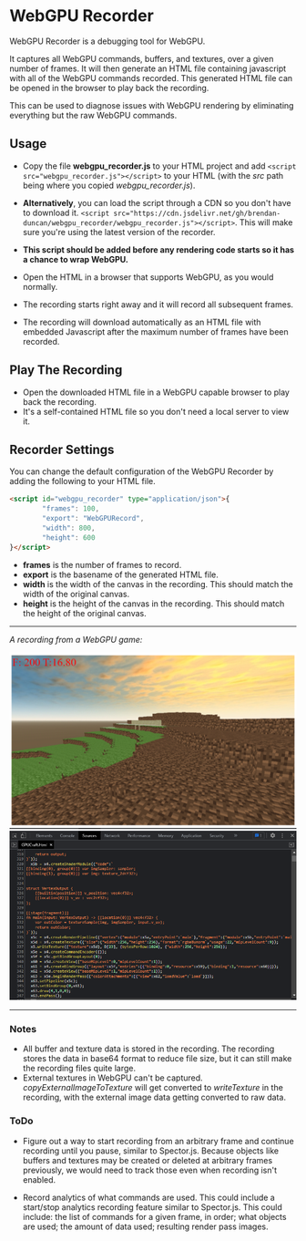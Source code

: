 # WebGPU Recorder

WebGPU Recorder is a debugging tool for WebGPU.

It captures all WebGPU commands, buffers, and textures, over a given number of frames.
It will then generate an HTML file containing javascript with all of the WebGPU commands recorded.
This generated HTML file can be opened in the browser to play back the recording.

This can be used to diagnose issues with WebGPU rendering by eliminating everything but the raw WebGPU commands.

## Usage

* Copy the file **webgpu_recorder.js** to your HTML project and add `<script src="webgpu_recorder.js"></script>` to your HTML (with the *src* path being where you copied *webgpu_recorder.js*).
* **Alternatively**, you can load the script through a CDN so you don't have to download it. 
`<script src="https://cdn.jsdelivr.net/gh/brendan-duncan/webgpu_recorder/webgpu_recorder.js"></script>`. This will make sure you're using the latest version of the recorder.

* **This script should be added before any rendering code starts so it has a chance to wrap WebGPU.**
* Open the HTML in a browser that supports WebGPU, as you would normally.
* The recording starts right away and it will record all subsequent frames.
* The recording will download automatically as an HTML file with embedded Javascript after the maximum number of frames have been recorded.

## Play The Recording

* Open the downloaded HTML file in a WebGPU capable browser to play back the recording.
* It's a self-contained HTML file so you don't need a local server to view it.

## Recorder Settings

You can change the default configuration of the WebGPU Recorder by adding the following to your HTML file.

```html
<script id="webgpu_recorder" type="application/json">{
        "frames": 100,
        "export": "WebGPURecord",
        "width": 800,
        "height": 600
}</script>
```

* **frames** is the number of frames to record.
* **export** is the basename of the generated HTML file.
* **width** is the width of the canvas in the recording. This should match the width of the original canvas.
* **height** is the height of the canvas in the recording. This should match the height of the original canvas.

***
*A recording from a WebGPU game:*

![Recording Screenshot](test/test2.png)
![Recording Code](test/test2_code.png)

***

### Notes

* All buffer and texture data is stored in the recording. The recording stores the data in base64
format to reduce file size, but it can still make the recording files quite large.
* External textures in WebGPU can't be captured. _copyExternalImageToTexture_ will get converted
to _writeTexture_ in the recording, with the external image data getting converted to raw data.


### ToDo

* Figure out a way to start recording from an arbitrary frame and continue recording until you
pause, similar to Spector.js. Because objects like buffers and textures may be created or
deleted at arbitrary frames previously, we would need to track those even when recording isn't enabled.

* Record analytics of what commands are used. This could include a start/stop analytics recording
feature similar to Spector.js. This could include: the list of commands for a given frame, in order;
what objects are used; the amount of data used; resulting render pass images.
